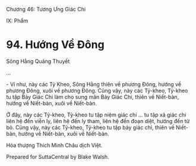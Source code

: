  

Chương 46: Tương Ưng Giác Chi

IX: Phẩm

# 94\. Hướng Về Ðông

Sông Hằng Quảng Thuyết

…

\- Ví như, này các Tỷ Kheo, Sông Hằng thiên về phương Ðông, hướng về phương Ðông, xuôi về phương Ðông. Cũng vậy, này các Tỷ-kheo, Tỷ-kheo tu tập Bảy Giác Chi làm cho sung mãn Bảy Giác Chi, thiên về Niết-bàn, hướng về Niết-bàn, xuôi về Niết-bàn.

Ở đây, này các Tỷ-kheo, Tỷ-kheo tu tập niệm giác chi … tu tập xả giác chi liên hệ đến viễn ly, liên hệ đến ly tham, liên hệ đến đoạn diệt, hướng đến từ bỏ. Cũng vậy, này các Tỷ-kheo, Tỷ-kheo tu tập bảy giác chi, thiên về Niết-bàn, hướng về Niết-bàn, xuôi về Niết-bàn.

Hòa thượng Thích Minh Châu dịch Việt.

Prepared for SuttaCentral by Blake Walsh.